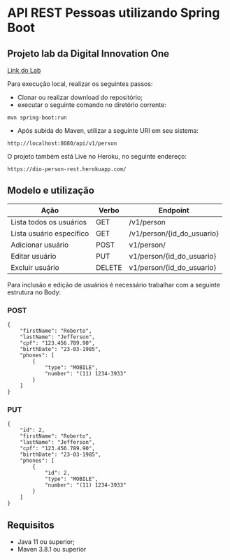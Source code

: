 # API REST Pessoas utilizando Spring Boot
## Projeto lab da Digital Innovation One

[Link do Lab](https://web.digitalinnovation.one/lab/desenvolvendo-um-sistema-de-gerenciamento-de-pessoas-em-api-rest-com-spring-boot)

Para execução local, realizar os seguintes passos:
- Clonar ou realizar download do repositório;
- executar o seguinte comando no diretório corrente:
```
mvn spring-boot:run 
```
- Após subida do Maven, utilizar a seguinte URI em seu sistema:
```
http://localhost:8080/api/v1/person
```

O projeto também está Live no Heroku, no seguinte endereço:
```
https://dio-person-rest.herokuapp.com/
```

## Modelo e utilização

Ação | Verbo | Endpoint
-----|-------|----
Lista todos os usuários | GET | /v1/person
Lista usuário específico | GET | /v1/person/{id_do_usuario}
Adicionar usuário | POST | v1/person/
Editar usuário | PUT | v1/person/{id_do_usuario}
Excluir usuário | DELETE | v1/person/{id_do_usuario}

Para inclusão e edição de usuários é necessário trabalhar com a seguinte estrutura no Body:

### POST
```
{    
    "firstName": "Roberto",
    "lastName": "Jefferson",
    "cpf": "123.456.789.90",
    "birthDate": "23-03-1985",
    "phones": [
        {            
            "type": "MOBILE",
            "number": "(11) 1234-3933"
        }
    ]
}
```

### PUT
```
{    
    "id": 2,
    "firstName": "Roberto",
    "lastName": "Jefferson",
    "cpf": "123.456.789.90",
    "birthDate": "23-03-1985",
    "phones": [
        {
            "id": 2,            
            "type": "MOBILE",
            "number": "(11) 1234-3933"
        }
    ]
}
```

## Requisitos

* Java 11 ou superior;
* Maven 3.8.1 ou superior